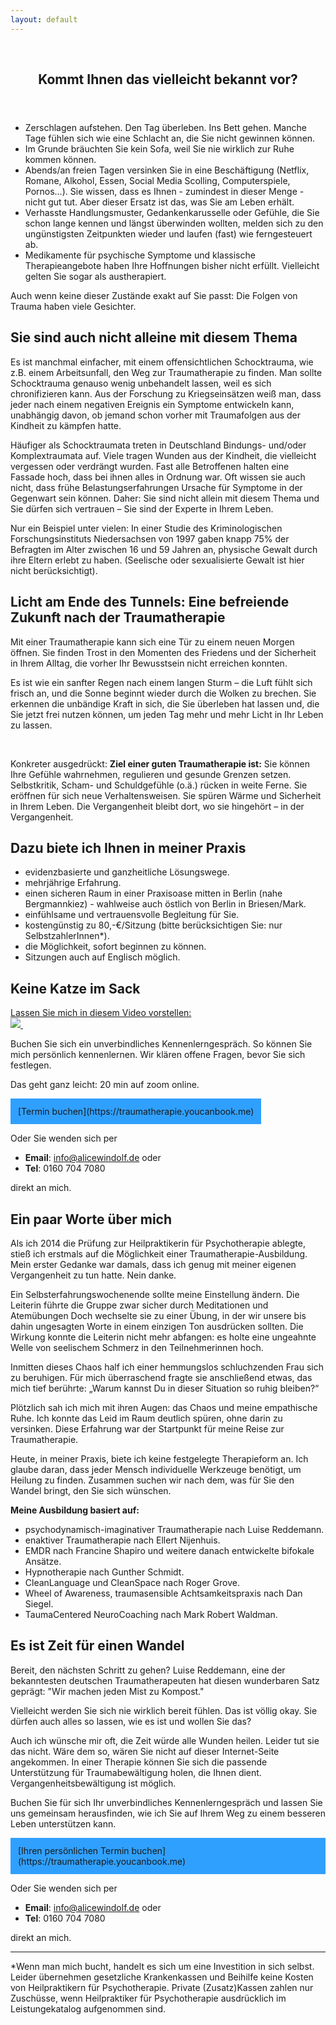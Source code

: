 ```yaml
---
layout: default
---
```

<br/>
<img src="/assets/images/Landingpage Traumatherapie3.jpeg" alt="" style="max-width:100%"/>

<header>
	<h2>Kommt Ihnen das vielleicht bekannt vor?</h2>
	</header>

- Zerschlagen aufstehen. Den Tag überleben. Ins Bett gehen. Manche Tage fühlen sich wie eine Schlacht an, die Sie nicht gewinnen können. 
- Im Grunde bräuchten Sie kein Sofa, weil Sie nie wirklich zur Ruhe kommen können. 
- Abends/an freien Tagen versinken Sie in eine Beschäftigung (Netflix, Romane, Alkohol, Essen, Social Media Scolling, Computerspiele, Pornos…). Sie wissen, dass es Ihnen - zumindest in dieser Menge - nicht gut tut. Aber dieser Ersatz ist das, was Sie am Leben erhält.
- Verhasste Handlungsmuster, Gedankenkarusselle oder Gefühle, die Sie schon lange kennen und längst überwinden wollten, melden sich zu den ungünstigsten Zeitpunkten wieder und laufen (fast) wie ferngesteuert ab.
- Medikamente für psychische Symptome und klassische Therapieangebote haben Ihre Hoffnungen bisher nicht erfüllt. Vielleicht gelten Sie sogar als austherapiert.  

Auch wenn keine dieser Zustände exakt auf Sie passt: Die Folgen von Trauma haben viele Gesichter. 

## Sie sind auch nicht alleine mit diesem Thema
Es ist manchmal einfacher, mit einem offensichtlichen Schocktrauma, wie z.B. einem Arbeitsunfall, den Weg zur Traumatherapie zu finden. Man sollte Schocktrauma genauso wenig unbehandelt lassen, weil es sich chronifizieren kann. Aus der Forschung zu Kriegseinsätzen weiß man, dass jeder nach einem negativen Ereignis ein Symptome entwickeln kann, unabhängig davon, ob jemand schon vorher mit Traumafolgen aus der Kindheit zu kämpfen hatte.

Häufiger als Schocktraumata treten in Deutschland Bindungs- und/oder Komplextraumata auf. Viele tragen Wunden aus der Kindheit, die vielleicht vergessen oder verdrängt wurden. Fast alle Betroffenen halten eine Fassade hoch, dass bei ihnen alles in Ordnung war. Oft wissen sie auch nicht, dass frühe Belastungserfahrungen Ursache für Symptome in der Gegenwart sein können. Daher: Sie sind nicht allein mit diesem Thema und Sie dürfen sich vertrauen – Sie sind der Experte in Ihrem Leben. 

Nur ein Beispiel unter vielen: In einer Studie des Kriminologischen Forschungsinstituts Niedersachsen von 1997 gaben knapp 75% der Befragten im Alter zwischen 16 und 59 Jahren an, physische Gewalt durch ihre Eltern erlebt zu haben. (Seelische oder sexualisierte Gewalt ist hier nicht berücksichtigt). 

## Licht am Ende des Tunnels: Eine befreiende Zukunft nach der Traumatherapie
Mit einer Traumatherapie kann sich eine Tür zu einem neuen Morgen öffnen. Sie finden Trost in den Momenten des Friedens und der Sicherheit in Ihrem Alltag, die vorher Ihr Bewusstsein nicht erreichen konnten. 

Es ist wie ein sanfter Regen nach einem langen Sturm – die Luft fühlt sich frisch an, und die Sonne beginnt wieder durch die Wolken zu brechen. Sie erkennen die unbändige Kraft in sich, die Sie überleben hat lassen und, die Sie jetzt frei nutzen können, um jeden Tag mehr und mehr Licht in Ihr Leben zu lassen. 

<br/>
<img src="/assets/2023-02-09-Wetter klart auf.jpg" alt="" style="max-width:100%"/>


Konkreter ausgedrückt: **Ziel einer guten Traumatherapie ist:** Sie können Ihre Gefühle wahrnehmen, regulieren und gesunde Grenzen setzen. Selbstkritik, Scham- und Schuldgefühle  (o.ä.) rücken in weite Ferne. Sie eröffnen für sich neue Verhaltensweisen. Sie spüren Wärme und Sicherheit in Ihrem Leben. Die Vergangenheit bleibt dort, wo sie hingehört – in der Vergangenheit.

## Dazu biete ich Ihnen in meiner Praxis 
- evidenzbasierte und ganzheitliche Lösungswege.
- mehrjährige Erfahrung. 
- einen sicheren Raum in einer Praxisoase mitten in Berlin (nahe Bergmannkiez) - wahlweise auch östlich von Berlin in Briesen/Mark.
- einfühlsame und vertrauensvolle Begleitung für Sie. 
- kostengünstig zu 80,-€/Sitzung (bitte berücksichtigen Sie: nur SelbstzahlerInnen*).
- die Möglichkeit, sofort beginnen zu können.
- Sitzungen auch auf Englisch möglich.

## Keine Katze im Sack
<div class='video'>
  <a class='glightbox' href='/assets/Selbstdarstellung.mp4'>
    <div class='title'>Lassen Sie mich in diesem Video vorstellen:</div>
    <img src='/assets/Selbstdarstellung_thumb.jpg'/>
    <img src="/assets/Selbstdarstellung.mp4" alt="" style="max-width:100%"/>
  </a>
</div>

Buchen Sie sich ein unverbindliches Kennenlerngespräch. So können Sie mich persönlich kennenlernen. Wir klären offene Fragen, bevor Sie sich festlegen. 

Das geht ganz leicht: 20 min auf zoom online. 

<span style='display:inline-block;padding:12px;background:#30A0ff'>
[Termin buchen](https://traumatherapie.youcanbook.me)
</span>

Oder Sie wenden sich per 
- **Email**: info@alicewindolf.de oder
- **Tel**: 0160 704 7080

direkt an mich.

## Ein paar Worte über mich
Als ich 2014 die Prüfung zur Heilpraktikerin für Psychotherapie ablegte, stieß ich erstmals auf die Möglichkeit einer Traumatherapie-Ausbildung. Mein erster Gedanke war damals, dass ich genug mit meiner eigenen Vergangenheit zu tun hatte. Nein danke.

Ein Selbsterfahrungswochenende sollte meine Einstellung ändern. Die Leiterin führte die Gruppe zwar sicher durch Meditationen und Atemübungen Doch wechselte sie zu einer Übung, in der wir unsere bis dahin ungesagten Worte in einem einzigen Ton ausdrücken sollten. Die Wirkung konnte die Leiterin nicht mehr abfangen: es holte eine ungeahnte Welle von seelischem Schmerz in den Teilnehmerinnen hoch.

Inmitten dieses Chaos half ich einer hemmungslos schluchzenden Frau sich zu beruhigen. Für mich überraschend fragte sie anschließend etwas, das mich tief berührte: „Warum kannst Du in dieser Situation so ruhig bleiben?“ 

Plötzlich sah ich mich mit ihren Augen: das Chaos und meine empathische Ruhe. Ich konnte das Leid im Raum deutlich spüren, ohne darin zu versinken. Diese Erfahrung war der Startpunkt für meine Reise  zur Traumatherapie.

Heute, in meiner Praxis, biete ich keine festgelegte Therapieform an. Ich glaube daran, dass jeder Mensch individuelle Werkzeuge benötigt, um Heilung zu finden. Zusammen suchen wir nach dem, was für Sie den Wandel bringt, den Sie sich wünschen. 

**Meine Ausbildung basiert auf:** 
- psychodynamisch-imaginativer Traumatherapie nach Luise Reddemann.
- enaktiver Traumatherapie nach Ellert Nijenhuis.
- EMDR nach Francine Shapiro und weitere danach entwickelte bifokale Ansätze.
- Hypnotherapie nach Gunther Schmidt.
- CleanLanguage und CleanSpace nach Roger Grove.
- Wheel of Awareness, traumasensible Achtsamkeitspraxis nach Dan Siegel.
- TaumaCentered NeuroCoaching nach Mark Robert Waldman.

## Es ist Zeit für einen Wandel
Bereit, den nächsten Schritt zu gehen? Luise Reddemann, eine der bekanntesten deutschen Traumatherapeuten hat diesen wunderbaren Satz geprägt: "Wir machen jeden Mist zu Kompost." 

Vielleicht werden Sie sich nie wirklich bereit fühlen. Das ist völlig okay. Sie dürfen auch alles so lassen, wie es ist und wollen Sie das?

Auch ich wünsche mir oft, die Zeit würde alle Wunden heilen. Leider tut sie das nicht. Wäre dem so, wären Sie nicht auf dieser Internet-Seite angekommen. In einer Therapie können Sie sich die passende Unterstützung für Traumabewältigung holen, die Ihnen dient. Vergangenheitsbewältigung ist möglich.  

Buchen Sie für sich Ihr unverbindliches Kennenlerngespräch und lassen Sie uns gemeinsam herausfinden, wie ich Sie auf Ihrem Weg zu einem besseren Leben unterstützen kann.
  
<span style='display:inline-block;padding:12px;background:#30A0ff'>
[Ihren persönlichen Termin buchen](https://traumatherapie.youcanbook.me)
</span>

Oder Sie wenden sich per 
- **Email**: info@alicewindolf.de oder
- **Tel**: 0160 704 7080

direkt an mich.


----
*Wenn man mich bucht, handelt es sich um eine Investition in sich selbst. Leider übernehmen gesetzliche Krankenkassen und Beihilfe keine Kosten von Heilpraktikern für Psychotherapie. Private (Zusatz)Kassen zahlen nur Zuschüsse, wenn Heilpraktiker für Psychotherapie ausdrücklich im Leistungekatalog aufgenommen sind. 

